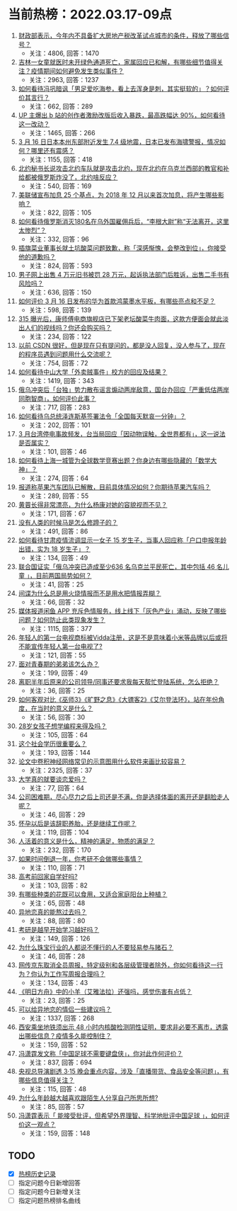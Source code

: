 # 当前热榜：2022.03.17-09点
1. [财政部表示，今年内不具备扩大房地产税改革试点城市的条件，释放了哪些信号？](https://www.zhihu.com/question/522306211)
    * 关注：4806, 回答：1470
2. [吉林一女童就医时未开绿色通道死亡，家属回应已和解，有哪些细节值得关注？疫情期间如何避免发生类似事件？](https://www.zhihu.com/question/522261140)
    * 关注：2963, 回答：1237
3. [如何看待冯巩暗讽「男足爱吃海参，看上去浑身是刺，其实挺软的」？如何评价其言行？](https://www.zhihu.com/question/522305630)
    * 关注：662, 回答：289
4. [UP 主爆出 b 站的创作者激励改版后收入暴跌，最高跌幅达 90%，如何看待这一改动？](https://www.zhihu.com/question/521836953)
    * 关注：1465, 回答：266
5. [3 月 16 日日本本州东部附近发生 7.4 级地震，日本已发布海啸警报，情况如何？哪里还有震感？](https://www.zhihu.com/question/522350807)
    * 关注：1155, 回答：418
6. [北约秘书长说攻击北约车队就是攻击北约，现在北约在乌克兰西部的教官和补给都被俄罗斯炸没了，北约啥反应？](https://www.zhihu.com/question/521886657)
    * 关注：540, 回答：169
7. [美联储宣布加息 25 个基点，为 2018 年 12 月以来首次加息，将产生哪些影响？](https://www.zhihu.com/question/522393284)
    * 关注：822, 回答：105
8. [如何看待俄罗斯消灭180名在乌外国雇佣兵后，“李根大尉”称“无法离开，这里太惨烈”？](https://www.zhihu.com/question/522204919)
    * 关注：332, 回答：96
9. [插旗菜业董事长就土坑酸菜问题致歉，称「深感惭愧，会整改到位」，你接受他的道歉吗？](https://www.zhihu.com/question/522333713)
    * 关注：824, 回答：593
10. [男子网上出售 4 万元旧书被罚 28 万元，起诉执法部门后胜诉，出售二手书有风险吗？](https://www.zhihu.com/question/522146320)
    * 关注：636, 回答：150
11. [如何评价 3 月 16 日发布的华为首款鸿蒙墨水平板，有哪些亮点和不足？](https://www.zhihu.com/question/522327174)
    * 关注：598, 回答：139
12. [315 曝光后，康师傅电商旗舰店已下架老坛酸菜牛肉面，这款方便面会就此淡出人们的视线吗？你还会购买吗？](https://www.zhihu.com/question/522201427)
    * 关注：234, 回答：122
13. [以前 CSDN 很好，但是现在只有提问的，都是没人回复，没人参与了，现在的程序员遇到问题用什么交流呢？](https://www.zhihu.com/question/520958582)
    * 关注：754, 回答：72
14. [如何看待中山大学「外卖贼事件」校方的回应及结果？](https://www.zhihu.com/question/522283110)
    * 关注：1419, 回答：343
15. [俄乌冲突后「台独」势力散布谣言煽动两岸敌意，国台办回应「严重低估两岸同胞智商」，如何评价此事？](https://www.zhihu.com/question/522266334)
    * 关注：717, 回答：283
16. [如何看待乌总统泽连斯基签署法令「全国每天默哀一分钟」？](https://www.zhihu.com/question/522334041)
    * 关注：202, 回答：101
17. [3 月台湾停电事故频发，台当局回应「因动物误触，全世界都有」，这一说法是否属实？](https://www.zhihu.com/question/522271879)
    * 关注：101, 回答：46
18. [如何看待上海一城管为全球数学竞赛出题？你身边有哪些隐藏的「数学大神」？](https://www.zhihu.com/question/522081069)
    * 关注：274, 回答：64
19. [报道称苹果汽车团队已解散，目前具体情况如何？你期待苹果汽车吗？](https://www.zhihu.com/question/522278303)
    * 关注：289, 回答：55
20. [黄蓉长得非常漂亮，为什么杨康对她的容貌视而不见？](https://www.zhihu.com/question/516919875)
    * 关注：171, 回答：67
21. [没有人类的时候马是怎么修蹄子的？](https://www.zhihu.com/question/455532030)
    * 关注：491, 回答：86
22. [如何看待甘肃疫情流调显示一女子 15 岁生子，当事人回应称「户口申报年龄出错，实为 18 岁生子」？](https://www.zhihu.com/question/522089269)
    * 关注：134, 回答：49
23. [联合国证实「俄乌冲突已造成至少636 名乌克兰平民死亡，其中包括 46 名儿童 」，目前两国局势如何？](https://www.zhihu.com/question/522006434)
    * 关注：41, 回答：25
24. [间谍为什么总是用火烧情报而不是用水把情报弄糊？](https://www.zhihu.com/question/521366779)
    * 关注：66, 回答：32
25. [媒体报道闲鱼 APP 充斥色情服务，线上线下「灰色产业」涌动，反映了哪些问题？如何防止此类现象发生？](https://www.zhihu.com/question/522017355)
    * 关注：1115, 回答：377
26. [年轻人的第一台电视商标被Vidda注册，这是不是意味着小米等品牌以后或将不能宣传年轻人第一台电视了?](https://www.zhihu.com/question/522274828)
    * 关注：121, 回答：55
27. [面对青春期的弟弟该怎么办？](https://www.zhihu.com/question/519136857)
    * 关注：199, 回答：49
28. [离职半年后原来的公司领导/同事还要求我每天帮忙登陆系统，怎么拒绝？](https://www.zhihu.com/question/521934344)
    * 关注：36, 回答：25
29. [如何客观对比《巫师3》《旷野之息》《大镖客2》《艾尔登法环》，站在年份角度，在当时的意义是什么？](https://www.zhihu.com/question/519389664)
    * 关注：56, 回答：30
30. [28岁女孩子想学编程来得及吗？](https://www.zhihu.com/question/522220518)
    * 关注：105, 回答：64
31. [这个社会学历很重要么？](https://www.zhihu.com/question/521830238)
    * 关注：193, 回答：144
32. [论文中卷积神经网络常见的示意图用什么软件来画比较容易？](https://www.zhihu.com/question/40698990)
    * 关注：2325, 回答：37
33. [大学真的就要谈恋爱吗？](https://www.zhihu.com/question/522270159)
    * 关注：77, 回答：64
34. [公司困难期，尽心尽力之后上司还是不满，你是选择体面的离开还是翻脸走人呢？](https://www.zhihu.com/question/521540670)
    * 关注：46, 回答：29
35. [怀孕以后是该辞职养胎，还是继续工作呢？](https://www.zhihu.com/question/521129937)
    * 关注：119, 回答：104
36. [人活着的意义是什么，精神的满足，物质的满足？](https://www.zhihu.com/question/522169407)
    * 关注：232, 回答：170
37. [如果时间倒退一年，你考研不会做哪些事情？](https://www.zhihu.com/question/520704537)
    * 关注：110, 回答：71
38. [高考前回家自学好吗?](https://www.zhihu.com/question/521752715)
    * 关注：103, 回答：82
39. [有哪些种类的花既可以食用，又适合家庭阳台上种植？](https://www.zhihu.com/question/521040712)
    * 关注：65, 回答：48
40. [异地恋真的能熬过去吗？](https://www.zhihu.com/question/522145343)
    * 关注：88, 回答：80
41. [考研是越早开始学习越好吗？](https://www.zhihu.com/question/520200269)
    * 关注：149, 回答：126
42. [为什么珠宝行业的人都说不懂行的人不要轻易参与赌石？](https://www.zhihu.com/question/518097336)
    * 关注：46, 回答：28
43. [网传京东取消全员周报，特定级别和各层级管理者除外，你如何看待这一行为？你认为工作写周报合理吗？](https://www.zhihu.com/question/522056997)
    * 关注：134, 回答：43
44. [《明日方舟》中的小羊（艾雅法拉）还强吗，感觉伤害有点低？](https://www.zhihu.com/question/521482963)
    * 关注：23, 回答：25
45. [可以给异地恋的情侣一些建议吗？](https://www.zhihu.com/question/465410040)
    * 关注：1337, 回答：268
46. [西安乘坐地铁须出示 48 小时内核酸检测阴性证明，要求非必要不离市，透露出哪些信息？疫情多久能控制住？](https://www.zhihu.com/question/522030944)
    * 关注：159, 回答：52
47. [冯潇霆发文称「中国足球不需要键盘侠」，你对此作何评价？](https://www.zhihu.com/question/522062149)
    * 关注：837, 回答：694
48. [央视总导演剧透 3·15 晚会重点内容，涉及「直播带货、食品安全等问题」，有哪些信息值得关注？](https://www.zhihu.com/question/522114582)
    * 关注：115, 回答：48
49. [为什么年龄越大越喜欢跟陌生人分享自己所思所想?](https://www.zhihu.com/question/522271068)
    * 关注：85, 回答：57
50. [冯潇霆表示「 能接受批评，但希望外界理智、科学地批评中国足球 」，如何评价这一观点？](https://www.zhihu.com/question/522250457)
    * 关注：159, 回答：148
## TODO
* [x] [热榜历史记录](hot_history/AllHot.md)
* [ ] 指定问题今日新增回答
* [ ] 指定问题今日新增关注
* [ ] 指定问题热榜排名曲线
